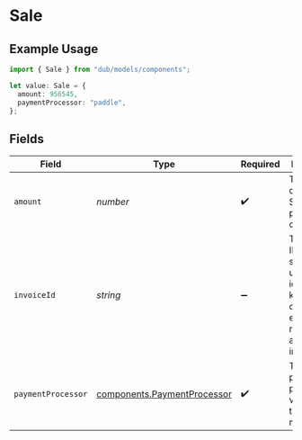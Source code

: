 # Sale

## Example Usage

```typescript
import { Sale } from "dub/models/components";

let value: Sale = {
  amount: 956545,
  paymentProcessor: "paddle",
};
```

## Fields

| Field                                                                                                                      | Type                                                                                                                       | Required                                                                                                                   | Description                                                                                                                |
| -------------------------------------------------------------------------------------------------------------------------- | -------------------------------------------------------------------------------------------------------------------------- | -------------------------------------------------------------------------------------------------------------------------- | -------------------------------------------------------------------------------------------------------------------------- |
| `amount`                                                                                                                   | *number*                                                                                                                   | :heavy_check_mark:                                                                                                         | The amount of the sale. Should be passed in cents.                                                                         |
| `invoiceId`                                                                                                                | *string*                                                                                                                   | :heavy_minus_sign:                                                                                                         | The invoice ID of the sale. Can be used as a idempotency key – only one sale event can be recorded for a given invoice ID. |
| `paymentProcessor`                                                                                                         | [components.PaymentProcessor](../../models/components/paymentprocessor.md)                                                 | :heavy_check_mark:                                                                                                         | The payment processor via which the sale was made.                                                                         |
